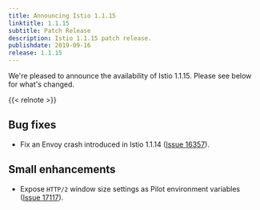 ```yaml
---
title: Announcing Istio 1.1.15
linktitle: 1.1.15
subtitle: Patch Release
description: Istio 1.1.15 patch release.
publishdate: 2019-09-16
release: 1.1.15
---
```


We're pleased to announce the availability of Istio 1.1.15. Please see below for what's changed.

{{< relnote >}}

## Bug fixes

- Fix an Envoy crash introduced in Istio 1.1.14 ([Issue 16357](https://github.com/istio/istio/issues/16357)).

## Small enhancements

- Expose `HTTP/2` window size settings as Pilot environment variables ([Issue 17117](https://github.com/istio/istio/issues/17117)).
